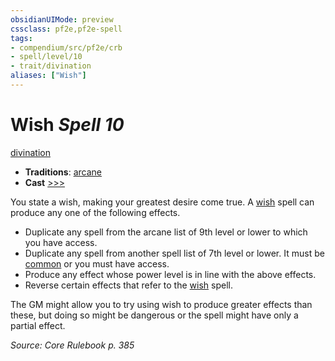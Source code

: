 ```yaml
---
obsidianUIMode: preview
cssclass: pf2e,pf2e-spell
tags:
- compendium/src/pf2e/crb
- spell/level/10
- trait/divination
aliases: ["Wish"]
---
```

# Wish *Spell 10*   
[divination](/rules/traits/divination.md)  

- **Traditions**: [arcane](/rules/traits/arcane.md)
- **Cast** [>>>](/rules/core-rulebook/chapter-9-playing-the-game.md#Actions "Three-Action") 

You state a wish, making your greatest desire come true. A [wish](/compendium/spells/wish.md) spell can produce any one of the following effects.

- Duplicate any spell from the arcane list of 9th level or lower to which you have access.
- Duplicate any spell from another spell list of 7th level or lower. It must be [common](/rules/traits/common.md) or you must have access.
- Produce any effect whose power level is in line with the above effects.
- Reverse certain effects that refer to the [wish](/compendium/spells/wish.md) spell.

The GM might allow you to try using wish to produce greater effects than these, but doing so might be dangerous or the spell might have only a partial effect.

*Source: Core Rulebook p. 385*